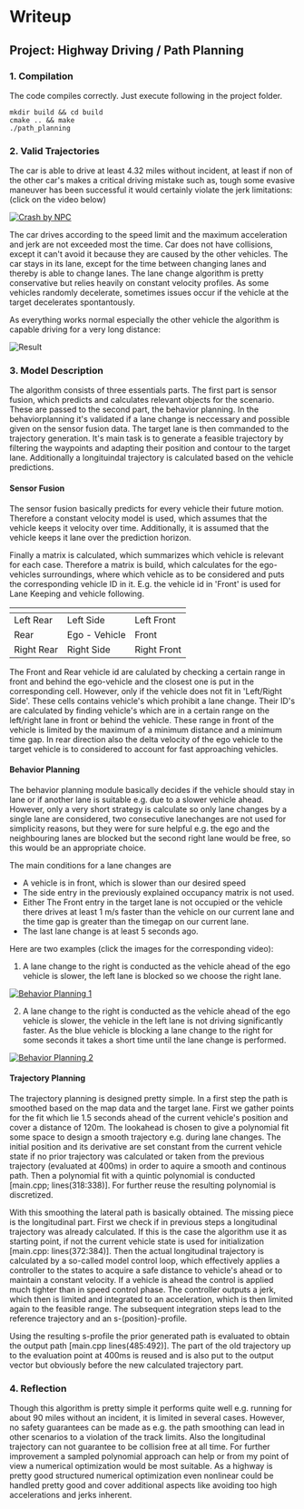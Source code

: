 # Writeup
## Project: Highway Driving / Path Planning

### 1. Compilation
The code compiles correctly. Just execute following in the project folder. 
```
mkdir build && cd build
cmake .. && make
./path_planning
```

### 2. Valid Trajectories 
The car is able to drive at least 4.32 miles without incident, at least if non of the other car's makes a critical driving mistake such as, tough some evasive maneuver has been successful it would certainly violate the jerk limitations: (click on the video below)

[![Crash by NPC](doc/intended_crash.png)](doc/intended_crash.mp4)

The car drives according to the speed limit and the maximum acceleration and jerk are not exceeded most the time. Car does not have collisions, except it can't avoid it because they are caused by the other vehicles. The car stays in its lane, except for the time between changing lanes and thereby is able to change lanes. The lane change algorithm is pretty conservative but relies heavily on constant velocity profiles. As some vehicles randomly decelerate, sometimes issues occur if the vehicle at the target decelerates spontantously.

As everything works normal especially the other vehicle the algorithm is capable driving for a very long distance:

![Result](doc/success.png)

### 3. Model Description

The algorithm consists of three essentials parts. The first part is sensor fusion, which predicts and calculates relevant objects for the scenario. These are passed to the second part, the behavior planning. In the behaviorplanning it's validated if a lane change is neccessary and possible given on the sensor fusion data. The target lane is then commanded to the trajectory generation. It's main task is to generate a feasible trajectory by filtering the waypoints and adapting their position and contour to the target lane. Additionally a longituindal trajectory is calculated based on the vehicle predictions.

#### Sensor Fusion

The sensor fusion basically predicts for every vehicle their future motion. Therefore a constant velocity model is used, which assumes that the vehicle keeps it velocity over time. Additionally, it is assumed that the vehicle keeps it lane over the prediction horizon.

Finally a matrix is calculated, which summarizes which vehicle is relevant for each case. Therefore a matrix is build, which calculates for the ego-vehicles surroundings, where which vehicle as to be considered and puts the corresponding vehicle ID in it. E.g. the vehicle id in 'Front' is used for Lane Keeping and vehicle following.

| []()       |               |             |
|------------|---------------|-------------|
|  Left Rear | Left Side     | Left Front  |
|  Rear      | Ego - Vehicle | Front       |
| Right Rear | Right Side    | Right Front |

The Front and Rear vehicle id are calulated by checking a certain range in front and behind the ego-vehicle and the closest one is put in the corresponding cell. However, only if the vehicle does not fit in 'Left/Right Side'. These cells contains vehicle's which prohibit a lane change. Their ID's are calculated by finding vehicle's which are in a certain range on the left/right lane in front or behind the vehicle. These range in front of the vehicle is limited by the maximum of a minimum distance and a minimum time gap. In rear direction also the delta velocity of the ego vehicle to the target vehicle is to considered to account for fast approaching vehicles.
 
#### Behavior Planning

The behavior planning module basically decides if the vehicle should stay in lane or if another lane is suitable e.g. due to a slower vehicle ahead. However, only a very short strategy is calculate so only lane changes by a single lane are considered, two consecutive lanechanges are not used for simplicity reasons, but they were for sure helpful e.g. the ego and the neighbouring lanes are blocked but the second right lane would be free, so this would be an appropriate choice.

The main conditions for a lane changes are 

* A vehicle is in front, which is slower than our desired speed
* The side entry in the previously explained occupancy matrix is not used.
* Either The Front entry in the target lane is not occupied or the vehicle there drives at least 1 m/s faster than the vehicle on our current lane and the time gap is greater than the timegap on our current lane.
* The last lane change is at least 5 seconds ago.

Here are two examples (click the images for the corresponding video):

1. A lane change to the right is conducted as the vehicle ahead of the ego vehicle is slower, the left lane is blocked so we choose the right lane. 

[![Behavior Planning 1](doc/lanechange1.png)](doc/lanechange1.mp4)


2. A lane change to the right is conducted as the vehicle ahead of the ego vehicle is slower, the vehicle in the left lane is not driving significantly faster. As the blue vehicle is blocking a lane change to the right for some seconds it takes a short time until the lane change is performed.

[![Behavior Planning 2](doc/lanechange2.png)](doc/lanechange2.mp4)


#### Trajectory Planning

The trajectory planning is designed pretty simple. In a first step the path is smoothed based on the map data and the target lane. First we gather points for the fit which lie 1.5 seconds ahead of the current vehicle's position and cover a distance of 120m. The lookahead is chosen to give a polynomial fit some space to design a smooth trajectory e.g. during lane changes. The initial position and its derivative are set constant from the current vehicle state if no prior trajectory was calculated or taken from the previous trajectory (evaluated at 400ms) in order to aquire a smooth and continous path. Then a polynomial fit with a quintic polynomial is conducted [main.cpp; lines(318:338)]. For further reuse the resulting polynomial is discretized.

With this smoothing the lateral path is basically obtained. The missing piece is the longitudinal part. First we check if in previous steps a longitudinal trajectory was already calculated. If this is the case the algorithm use it as starting point, if not the current vehicle state is used for initialization [main.cpp: lines(372:384)].
Then the actual longitudinal trajectory is calculated by a so-called model control loop, which effectively applies a controller to the states to acquire a safe distance to vehicle's ahead or to maintain a constant velocity. If a vehicle is ahead the control is applied much tighter than in speed control phase. The controller outputs a jerk, which then is limited and integrated to an acceleration, which is then limited again to the feasible range. The subsequent integration steps lead to the reference trajectory and an s-(position)-profile.

Using the resulting s-profile the prior generated path is evaluated to obtain the output path [main.cpp lines(485:492)]. The part of the old trajectory up to the evaluation point at 400ms is reused and is also put to the output vector but obviously before the new calculated trajectory part.


### 4. Reflection

Though this algorithm is pretty simple it performs quite well e.g. running for about 90 miles without an incident, it is limited in several cases. However, no safety guarantees can be made as e.g. the path smoothing can lead in other scenarios to a violation of the track limits. Also the longitudinal trajectory can not guarantee to be collision free at all time. For further improvement a sampled polynomial approach can help or from my point of view a numerical optimization would be most suitable. As a highway is pretty good structured numerical optimization even nonlinear could be handled pretty good and cover additional aspects like avoiding too high accelerations and jerks inherent.


